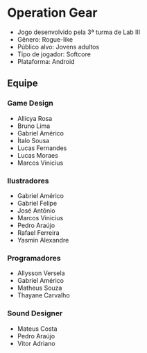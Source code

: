 # Operation Gear
+ Jogo desenvolvido pela 3ª turma de Lab III
+ Gênero: Rogue-like
+ Público alvo: Jovens adultos
+ Tipo de jogador: Softcore
+ Plataforma: Android

## Equipe 
### Game Design
+ Allicya Rosa
+ Bruno Lima
+ Gabriel Américo
+ Ítalo Sousa
+ Lucas Fernandes
+ Lucas Moraes
+ Marcos Vinicius

### Ilustradores
+ Gabriel Américo
+ Gabriel Felipe
+ José Antônio
+ Marcos Vinicius
+ Pedro Araújo
+ Rafael Ferreira
+ Yasmin Alexandre

### Programadores
+ Allysson Versela
+ Gabriel Américo
+ Matheus  Souza
+ Thayane Carvalho

### Sound Designer
+ Mateus Costa
+ Pedro Araújo
+ Vitor Adriano
